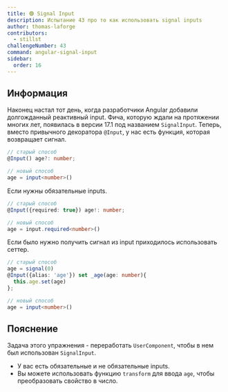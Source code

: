 ```yaml
---
title: 🟢 Signal Input
description: Испытание 43 про то как использовать signal inputs
author: thomas-laforge
contributors:
  - stillst
challengeNumber: 43
command: angular-signal-input
sidebar:
  order: 16
---
```


## Информация

Наконец настал тот день, когда разработчики Angular добавили долгожданный реактивный input.
Фича, которую ждали на протяжении многих лет, появилась в версии 17.1 под названием `SignalInput`.
Теперь, вместо привычного декоратора `@Input`, у нас есть функция, которая возвращает сигнал.

```ts
// старый способ
@Input() age?: number;

// новый способ
age = input<number>()
```

Если нужны обязательные inputs.

```ts
// старый способ
@Input({required: true}) age!: number;

// новый способ
age = input.required<number>()
```

Если было нужно получить сигнал из input приходилось использовать сеттер.

```ts
// старый способ
age = signal(0)
@Input({alias: 'age'}) set _age(age: number){
  this.age.set(age)
};

// новый способ
age = input<number>()
```

## Пояснение

Задача этого упражнения - переработать `UserComponent`, чтобы в нем был использован `SignalInput`.

- У вас есть обязательные и не обязательные inputs.
- Вы можете использовать функцию `transform` для ввода `age`, чтобы преобразовать свойство в число.
